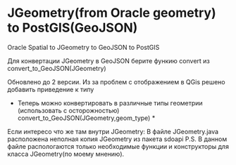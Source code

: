 # JGeometry(from Oracle geometry) to PostGIS(GeoJSON)


Oracle Spatial to JGeometry to GeoJSON to PostGIS

Для конвертации JGeometry в GeoJSON берите функию convert из convert_to_GeoJSON(JGeometry)

Обновлено до 2 версии. Из за проблем с отображением в QGis решено добавить приведение к типу 
* Теперь можно конвертировать в различные типы геометрии (использовать с осторожностью) convert_to_GeoJSON(JGeometry,geom_type) *


Если интересо что же там внутри JGeometry:
В файле JGeometry.java расположена неполная копия JGeometry из пакета sdoapi 
P.S. В данном файле распологаются только необходимые функции и конструкторы для класса JGeometry(по моему мнению).